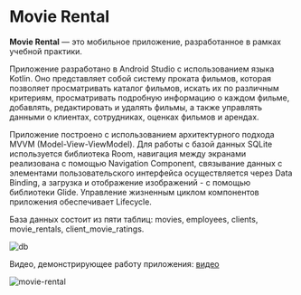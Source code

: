 # Movie Rental 

**Movie Rental** — это мобильное приложение, разработанное в рамках учебной практики.

Приложение разработано в Android Studio с использованием языка Kotlin. Оно представляет собой систему проката фильмов, которая позволяет просматривать каталог фильмов, искать их по различным критериям, просматривать подробную информацию о каждом фильме, добавлять, редактировать и удалять фильмы, а также управлять данными о клиентах, сотрудниках, оценках фильмов и арендах.

Приложение построено с использованием архитектурного подхода MVVM (Model-View-ViewModel). Для работы с базой данных SQLite используется библиотека Room, навигация между экранами реализована с помощью Navigation Component, связывание данных с элементами пользовательского интерфейса осуществляется через Data Binding, а загрузка и отображение изображений - с помощью библиотеки Glide. Управление жизненным циклом компонентов приложения обеспечивает Lifecycle.

База данных состоит из пяти таблиц: movies, employees, clients, movie_rentals, client_movie_ratings.

![db](https://github.com/user-attachments/assets/ae6332b6-1ebd-4ef3-9147-af3c14566cad)

Видео, демонстрирующее работу приложения: [видео](https://drive.google.com/file/d/1_HKwq-8N95N00YTqiRSd-W29khGIe_jy/view?usp=sharing)

![movie-rental](https://github.com/user-attachments/assets/c25f7918-c715-4c18-9bc4-ba7901dabdfd)
